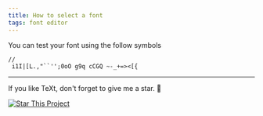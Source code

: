 ```yaml
---
title: How to select a font
tags: font editor
---
```


 

You can test your font  using the follow symbols

```
//
 i1I|[L.,"``'';0oO g9q cCGQ ~-_+=><[{
```



<!--more-->

---

If you like TeXt, don't forget to give me a star. :star2:

[![Star This Project](https://img.shields.io/github/stars/kitian616/jekyll-TeXt-theme.svg?label=Stars&style=social)](https://github.com/kitian616/jekyll-TeXt-theme/)

